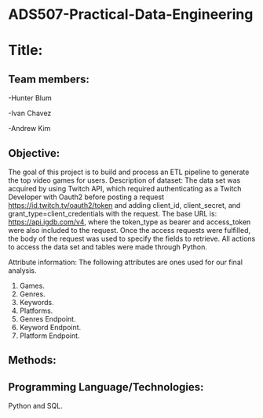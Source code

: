 # ADS507-Practical-Data-Engineering

# Title: 

## Team members: 
-Hunter Blum 

-Ivan Chavez

-Andrew Kim

## Objective: 
The goal of this project is to build and process an ETL pipeline to generate the top video games for users.
Description of dataset: The data set was acquired by using Twitch API, which required authenticating as a Twitch Developer with Oauth2 before posting a request https://id.twitch.tv/oauth2/token and adding client_id, client_secret, and grant_type=client_credentials with the request. The base URL is: https://api.igdb.com/v4, where the token_type as bearer and access_token were also included to the request. Once the access requests were fulfilled, the body of the request was used to specify the fields to retrieve. All actions to access the data set and tables were made through Python.

Attribute information: The following attributes are ones used for our final analysis.
1.	Games.
2.	Genres.
3.	Keywords.
4.	Platforms.
5.	Genres Endpoint.
6.	Keyword Endpoint.
7.	Platform Endpoint.

## Methods:

## Programming Language/Technologies: 
Python and SQL.
